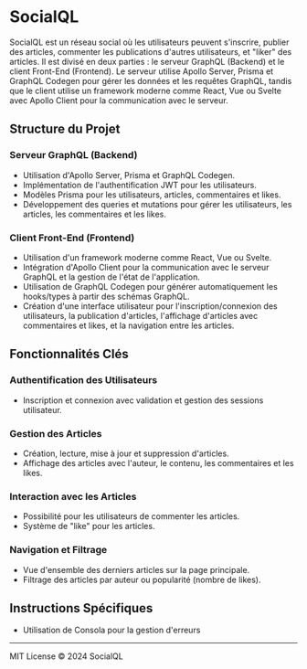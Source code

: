 # SocialQL

SocialQL est un réseau social où les utilisateurs peuvent s'inscrire, publier des articles, commenter les publications d'autres utilisateurs, et "liker" des articles. Il est divisé en deux parties : le serveur GraphQL (Backend) et le client Front-End (Frontend). Le serveur utilise Apollo Server, Prisma et GraphQL Codegen pour gérer les données et les requêtes GraphQL, tandis que le client utilise un framework moderne comme React, Vue ou Svelte avec Apollo Client pour la communication avec le serveur.

## Structure du Projet

### Serveur GraphQL (Backend)
- Utilisation d'Apollo Server, Prisma et GraphQL Codegen.
- Implémentation de l'authentification JWT pour les utilisateurs.
- Modèles Prisma pour les utilisateurs, articles, commentaires et likes.
- Développement des queries et mutations pour gérer les utilisateurs, les articles, les commentaires et les likes.

### Client Front-End (Frontend)
- Utilisation d'un framework moderne comme React, Vue ou Svelte.
- Intégration d'Apollo Client pour la communication avec le serveur GraphQL et la gestion de l'état de l'application.
- Utilisation de GraphQL Codegen pour générer automatiquement les hooks/types à partir des schémas GraphQL.
- Création d'une interface utilisateur pour l'inscription/connexion des utilisateurs, la publication d'articles, l'affichage d'articles avec commentaires et likes, et la navigation entre les articles.

## Fonctionnalités Clés

### Authentification des Utilisateurs
- Inscription et connexion avec validation et gestion des sessions utilisateur.

### Gestion des Articles
- Création, lecture, mise à jour et suppression d'articles.
- Affichage des articles avec l'auteur, le contenu, les commentaires et les likes.

### Interaction avec les Articles
- Possibilité pour les utilisateurs de commenter les articles.
- Système de "like" pour les articles.

### Navigation et Filtrage
- Vue d'ensemble des derniers articles sur la page principale.
- Filtrage des articles par auteur ou popularité (nombre de likes).

## Instructions Spécifiques

- Utilisation de Consola pour la gestion d'erreurs

---

MIT License © 2024 SocialQL
